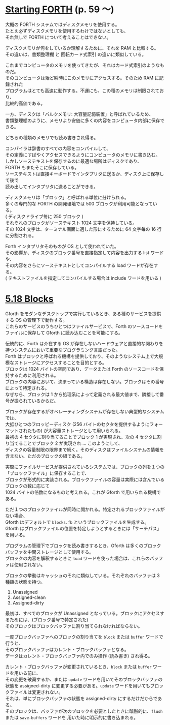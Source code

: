 # [Starting FORTH](https://1scyem2bunjw1ghzsf1cjwwn-wpengine.netdna-ssl.com/wp-content/uploads/2018/01/Starting-FORTH.pdf) (p. 59 〜)

大概の FORTH システムではディスクメモリを使用する。  
たとえ必ずディスクメモリを使用するわけではないとしても、  
それ無しで FORTH について考えることはできない。

ディスクメモリが何をしているか理解するために、それを RAM と比較する。  
その違いは、書類整理棚 と 回転カード式索引 の違いに類似している。

これまでコンピュータのメモリを使ってきたが、それはカード式索引のようなものだ。  
そのコンピュータは殆ど瞬時にこのメモリにアクセスする。そのため RAM に記録された  
プログラムはとても高速に動作する。不運にも、この種のメモリは制限されており、  
比較的高価である。

一方、ディスクは「バルクメモリ: 大容量記憶装置」と呼ばれているため、  
書類整理棚のように、メモリより安価に多くの内容をコンピュータ内部に保存できる。

どちらの種類のメモリでも読み書きされ得る。

コンパイラは辞書のすべての内容をコンパイルして、  
その定義にすばやくアクセスできるようにコンピュータのメモリに書き込む。  
しかしソーステキストを保存するのに最適な場所はディスクであり、  
FORTH もまたそこに保存している。  
ソーステキストは直接キーボードでインタプリタに送るか、ディスク上に保存して後で  
読み出してインタプリタに送ることができる。

ディスクメモリは「ブロック」と呼ばれる単位に分けられる。  
多くの専門的な FORTH の開発環境では 500 ブロックが利用可能となっている。  
( ディスクドライブ毎に 250 ブロック )  
それぞれのブロックがソーステキスト 1024 文字を保持している。  
その 1024 文字は、ターミナル画面に適した形にするために 64 文字毎の 16 行に分割される。

Forth インタプリタそのものが OS として使われていた。  
その影響か、ディスクのブロック番号を直接指定して内容を出力する list ワードや、  
その内容をさらにソーステキストとしてコンパイルする load ワードが存在する。  
( テキストファイルを指定してコンパイルする場合は include ワードを用いる )

# [5.18 Blocks](https://www.complang.tuwien.ac.at/forth/gforth/Docs-html/Blocks.html#Blocks)

Gforth をモダンなデスクトップで実行しているとき、ある種のサービスを提供する OS の管理下で動作する。  
これらのサービスのうちひとつはファイルサービスで、Forth のソースコードをファイルに保存して Gforth に読み込むことを可能にする。

伝統的に、Forth は介在する OS が存在しないハードウェアと直接的な関わりを持つシステムにおいて重要なプログラミング言語だった。  
Forth はブロックと呼ばれる機構を提供しており、そのようなシステム上で大規模なストレージにアクセスすることを目的とする。  
ブロックは 1024 バイトの空間であり、データまたは Forth のソースコードを保持するために利用される。  
ブロックの内容において、決まっている構造は存在しない。ブロックはその番号によって特定される。  
なぜなら、ブロックは 1 から処理系によって定義される最大値まで、隣接して番号が振られているからだ。

ブロックが存在するがオペレーティングシステムが存在しない典型的なシステムでは、  
大抵ひとつのフロッピーディスク (256 バイトのセクタを提供するようにフォーマットされたもの) が大容量ストレージとして用いられる。  
最初の 4 セクタに割り当てることでブロック 1 が実現され、次の 4 セクタに割り当てることでブロック 2 が実現され … このようにして、  
ディスクの容量制限の限界まで続く。そのディスクはファイルシステムの情報を含まない、ただのブロックの組である。

実際にファイルサービスが提供されているシステムでは、ブロックの列を１つの「ブロックファイル」に保存することで、  
ブロックが形式的に実装される。ブロックファイルの容量は実際には含んでいるブロックの数に応じて  
1024 バイトの倍数になるものと考えれる。これが Gforth で用いられる機構である。

ただ１つのブロックファイルが同時に開かれる。特定されるブロックファイルがない場合、  
Gforth はデフォルトで ``blocks.fb`` というブロックファイルを生成する。  
Gforth はブロックファイルの位置を特定しようとするときには「サーチパス」を用いる。

プログラムの管理下でブロックを読み書きするとき、Gforth は多くのブロックバッファを中間ストレージとして使用する。  
ブロックの内容を解釈するときに ``load`` ワードを使った場合は、これらのバッファは使用されない。

ブロックの挙動はキャッシュのそれに類似している。それぞれのバッファは 3 種類の状態を持つ。

1. Unassigned
2. Assigned-clean
3. Assigned-dirty

最初は、すべでのブロックが Unassigned となっている。ブロックにアクセスするためには、(ブロック番号で特定された)  
そのブロックはブロックバッファに割り当てられなければならない。

一度ブロックバッファへのブロックの割り当てを ``block`` または ``buffer`` ワードで行うと、  
そのブロックバッファはカレント・ブロックバッファとなる。  
データはカレント・ブロックバッファ内でのみ操作 (読み書き) され得る。

カレント・ブロックバッファが変更されているとき、``block`` または ``buffer`` ワードを用いる前に、  
その変更を破棄するか、または ``update`` ワードを用いてそのブロックバッファの状態を
assigned-dirty に変更する必要がある。``update`` ワードを用いてもブロックファイルは変更されない。  
それは、単にブロックバッファの状態を assigned-dirty にするだけだからである。  
そのブロックは、バッファが次のブロックを必要としたときに暗黙的に、``flush`` または ``save-buffers`` ワードを
用いた時に明示的に書き込まれる。
